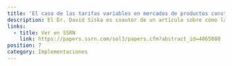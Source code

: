 ```yaml
---
title: 'El caso de las tarifas variables en mercados de productos constantes: una simulación basada en agentes'
description: El Dr. David Siska es coautor de un artículo sobre cómo la relación entre la tarifa en un mercado de productos constante (CPM) y la volatilidad del par intercambiado en otros intercambios líquidos influye en las pérdidas/ganancias de los proveedores de liquidez.
links:
  - title: Ver en SSRN
    link: https://papers.ssrn.com/sol3/papers.cfm?abstract_id=4065088
position: 7
category: Implementaciones
---
```

